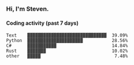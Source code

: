 ### Hi, I'm Steven.

#### Coding activity (past 7 days)
```
Text    ▓▓▓▓▓▓▓▓▓▓▓▓▓▓▓▓▓▓▓▓▓▓▓▓▓▓▓▓▓▓  39.09%
Python  ▓▓▓▓▓▓▓▓▓▓▓▓▓▓▓▓▓▓▓▓▓           28.56%
C#      ▓▓▓▓▓▓▓▓▓▓▓                     14.84%
Rust    ▓▓▓▓▓▓▓                         10.02%
other   ▓▓▓▓▓                            7.48%
```
